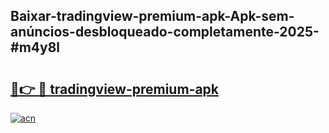 ## Baixar-tradingview-premium-apk-Apk-sem-anúncios-desbloqueado-completamente-2025-#m4y8l

# <h2><a href="https://ainizakaria.my?title=tradingview-premium-apk&ref=20M">🔗👉 🔴 tradingview-premium-apk</a></h2>

[![acn](https://github.com/user-attachments/assets/0f9c940e-d8b0-45ae-aac7-cd30a18b3e1c)](https://ainizakaria.my?title=tradingview-premium-apk&ref=20M)

